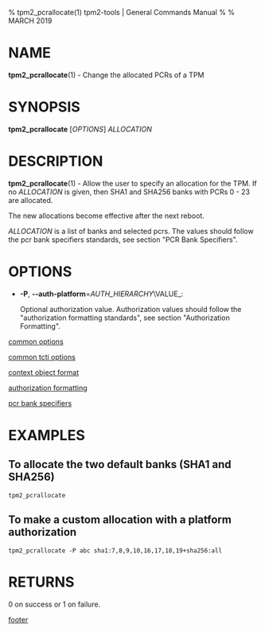 % tpm2_pcrallocate(1) tpm2-tools | General Commands Manual
%
% MARCH 2019

# NAME

**tpm2_pcrallocate**(1) - Change the allocated PCRs of a TPM

# SYNOPSIS

**tpm2_pcrallocate** [*OPTIONS*] _ALLOCATION_

# DESCRIPTION

**tpm2_pcrallocate**(1) - Allow the user to specify an allocation for the TPM.
If no _ALLOCATION_ is given, then SHA1 and SHA256 banks with PCRs 0 - 23 are
allocated.

The new allocations become effective after the next reboot.

_ALLOCATION_ is a list of banks and selected pcrs. The values should
follow the pcr bank specifiers standards, see section "PCR Bank Specifiers".

# OPTIONS

  * **-P**, **\--auth-platform**=_AUTH\_HIERARCHY_\VALUE_:

    Optional authorization value. Authorization values should follow the
    "authorization formatting standards", see section "Authorization Formatting".

[common options](common/options.md)

[common tcti options](common/tcti.md)

[context object format](common/ctxobj.md)

[authorization formatting](common/authorizations.md)

[pcr bank specifiers](common/pcr.md)

# EXAMPLES

## To allocate the two default banks (SHA1 and SHA256)
```
tpm2_pcrallocate
```

## To make a custom allocation with a platform authorization
```
tpm2_pcrallocate -P abc sha1:7,8,9,10,16,17,18,19+sha256:all
```

# RETURNS

0 on success or 1 on failure.

[footer](common/footer.md)
